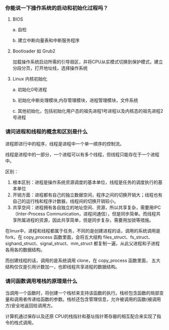 ### 你能说一下操作系统的启动和初始化过程吗？

1. BIOS 

   a. 自检

   b. 建立中断向量表和中断服务程序

2. Bootloader 如 Grub2

   加载操作系统启动所需的引导扇区，并将CPU从实模式切换到保护模式，建立分段分页，打开地址线，选择操作系统

3. Linux 内核初始化

   a. 初始化0号进程

   b. 初始化中断处理模块,内存管理模块，进程管理模块，文件系统

   c. 其他初始化，包括初始化用户态的祖先进程1号进程以及内核态的祖先进程2号进程



### 请问进程和线程的概念和区别是什么

进程即进行中的程序，线程是进程中一个单一顺序的控制流。

线程是进程中的一部分，一个进程可以有多个线程，但线程只能存在于一个进程中。

区别：

1. 根本区别：进程是操作系统资源调度的基本单位，线程是任务的调度执行的基本单位
2. 开销方面：进程都有自己的独立数据空间，程序之间的切换开销大；线程也有自己的运行栈和程序计数器，线程间的切换开销较小。
3. 共享空间：进程拥有各自独立的地址空间、资源，所以共享复杂，需要用IPC（Inter-Process Communication，进程间通信），但是同步简单。而线程共享所属进程的资源，因此共享简单，但是同步复杂，需要用加锁等措施。

在linux中，进程和线程都属于任务，不同的是创建进程的话，调用的系统调用是 fork，在 copy_process 函数里面，会将五大结构 files_struct、fs_struct、sighand_struct、signal_struct、mm_struct 都复制一遍，从此父进程和子进程各用各的数据结构。

而创建线程的话，调用的是系统调用 clone，在 copy_process 函数里面， 五大结构仅仅是引用计数加一，也即线程共享进程的数据结构。



### 请问函数调用堆栈的原理是什么

当调用一个函数时，将创建一个栈桢来支持该函数的执行。栈桢包含函数的局部变量和调用者传递给函数的参数。栈桢还包含管理信息，允许被调用的函数(被调用方)安全地返回给调用方。

计算机通过保存以及还原 CPU的栈指针和基址指针寄存器的相互配合来实现了指令的栈式调用。

